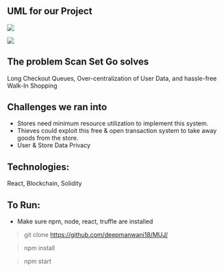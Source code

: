 ## UML for our Project

![](https://github.com/deepmanwani18/MUJ/blob/master/MUJ/first-app/Screenshot%20from%202020-02-02%2015-42-09.png?raw=true)

![](https://github.com/deepmanwani18/MUJ/blob/master/MUJ/first-app/Screenshot%20from%202020-02-02%2015-43-24.png?raw=true)

## The problem Scan Set Go solves

Long Checkout Queues, Over-centralization of User Data, and hassle-free Walk-In Shopping

## Challenges we ran into

- Stores need minimum resource utilization to implement this system. 
- Thieves could exploit this free & open transaction system to take away goods from the store.
- User & Store Data Privacy

## Technologies:

React, Blockchain, Solidity

## To Run:

- Make sure npm, node, react, truffle are installed

> git clone https://github.com/deepmanwani18/MUJ/

> npm install

> npm start
